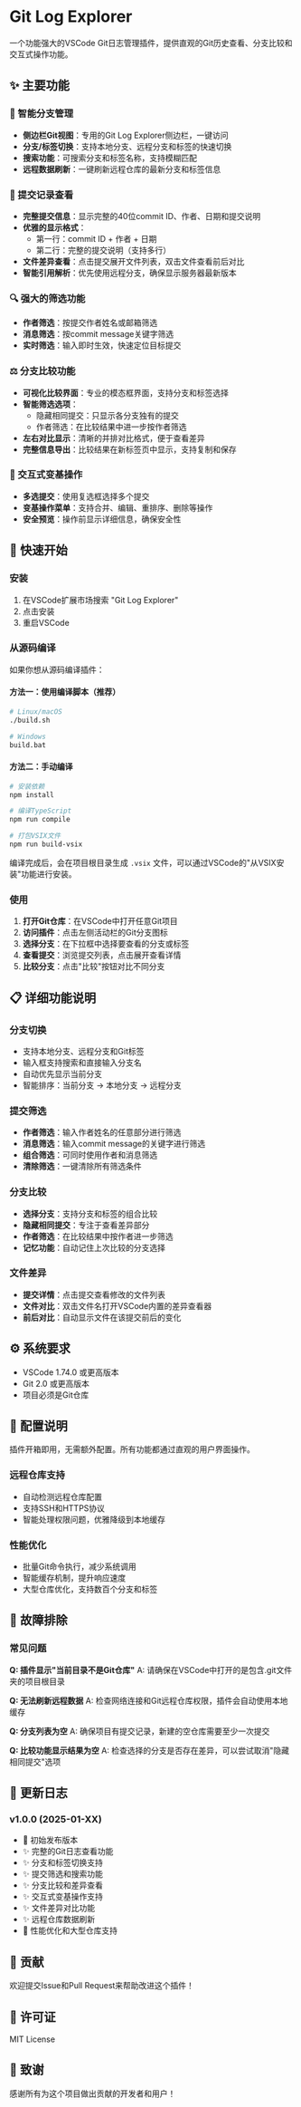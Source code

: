 # Git Log Explorer

一个功能强大的VSCode Git日志管理插件，提供直观的Git历史查看、分支比较和交互式操作功能。

## ✨ 主要功能

### 🌿 智能分支管理
- **侧边栏Git视图**：专用的Git Log Explorer侧边栏，一键访问
- **分支/标签切换**：支持本地分支、远程分支和标签的快速切换
- **搜索功能**：可搜索分支和标签名称，支持模糊匹配
- **远程数据刷新**：一键刷新远程仓库的最新分支和标签信息

### 📝 提交记录查看
- **完整提交信息**：显示完整的40位commit ID、作者、日期和提交说明
- **优雅的显示格式**：
  - 第一行：commit ID + 作者 + 日期
  - 第二行：完整的提交说明（支持多行）
- **文件差异查看**：点击提交展开文件列表，双击文件查看前后对比
- **智能引用解析**：优先使用远程分支，确保显示服务器最新版本

### 🔍 强大的筛选功能
- **作者筛选**：按提交作者姓名或邮箱筛选
- **消息筛选**：按commit message关键字筛选
- **实时筛选**：输入即时生效，快速定位目标提交

### ⚖️ 分支比较功能
- **可视化比较界面**：专业的模态框界面，支持分支和标签选择
- **智能筛选选项**：
  - 隐藏相同提交：只显示各分支独有的提交
  - 作者筛选：在比较结果中进一步按作者筛选
- **左右对比显示**：清晰的并排对比格式，便于查看差异
- **完整信息导出**：比较结果在新标签页中显示，支持复制和保存

### 🔀 交互式变基操作
- **多选提交**：使用复选框选择多个提交
- **变基操作菜单**：支持合并、编辑、重排序、删除等操作
- **安全预览**：操作前显示详细信息，确保安全性

## 🚀 快速开始

### 安装
1. 在VSCode扩展市场搜索 "Git Log Explorer"
2. 点击安装
3. 重启VSCode

### 从源码编译
如果你想从源码编译插件：

#### 方法一：使用编译脚本（推荐）
```bash
# Linux/macOS
./build.sh

# Windows
build.bat
```

#### 方法二：手动编译
```bash
# 安装依赖
npm install

# 编译TypeScript
npm run compile

# 打包VSIX文件
npm run build-vsix
```

编译完成后，会在项目根目录生成 `.vsix` 文件，可以通过VSCode的"从VSIX安装"功能进行安装。

### 使用
1. **打开Git仓库**：在VSCode中打开任意Git项目
2. **访问插件**：点击左侧活动栏的Git分支图标
3. **选择分支**：在下拉框中选择要查看的分支或标签
4. **查看提交**：浏览提交列表，点击展开查看详情
5. **比较分支**：点击"比较"按钮对比不同分支

## 📋 详细功能说明

### 分支切换
- 支持本地分支、远程分支和Git标签
- 输入框支持搜索和直接输入分支名
- 自动优先显示当前分支
- 智能排序：当前分支 → 本地分支 → 远程分支

### 提交筛选
- **作者筛选**：输入作者姓名的任意部分进行筛选
- **消息筛选**：输入commit message的关键字进行筛选
- **组合筛选**：可同时使用作者和消息筛选
- **清除筛选**：一键清除所有筛选条件

### 分支比较
- **选择分支**：支持分支和标签的组合比较
- **隐藏相同提交**：专注于查看差异部分
- **作者筛选**：在比较结果中按作者进一步筛选
- **记忆功能**：自动记住上次比较的分支选择

### 文件差异
- **提交详情**：点击提交查看修改的文件列表
- **文件对比**：双击文件名打开VSCode内置的差异查看器
- **前后对比**：自动显示文件在该提交前后的变化

## ⚙️ 系统要求

- VSCode 1.74.0 或更高版本
- Git 2.0 或更高版本
- 项目必须是Git仓库

## 🔧 配置说明

插件开箱即用，无需额外配置。所有功能都通过直观的用户界面操作。

### 远程仓库支持
- 自动检测远程仓库配置
- 支持SSH和HTTPS协议
- 智能处理权限问题，优雅降级到本地缓存

### 性能优化
- 批量Git命令执行，减少系统调用
- 智能缓存机制，提升响应速度
- 大型仓库优化，支持数百个分支和标签

## 🐛 故障排除

### 常见问题

**Q: 插件显示"当前目录不是Git仓库"**
A: 请确保在VSCode中打开的是包含.git文件夹的项目根目录

**Q: 无法刷新远程数据**
A: 检查网络连接和Git远程仓库权限，插件会自动使用本地缓存

**Q: 分支列表为空**
A: 确保项目有提交记录，新建的空仓库需要至少一次提交

**Q: 比较功能显示结果为空**
A: 检查选择的分支是否存在差异，可以尝试取消"隐藏相同提交"选项

## 📝 更新日志

### v1.0.0 (2025-01-XX)
- 🎉 初始发布版本
- ✨ 完整的Git日志查看功能
- ✨ 分支和标签切换支持
- ✨ 提交筛选和搜索功能
- ✨ 分支比较和差异查看
- ✨ 交互式变基操作支持
- ✨ 文件差异对比功能
- ✨ 远程仓库数据刷新
- 🚀 性能优化和大型仓库支持

## 🤝 贡献

欢迎提交Issue和Pull Request来帮助改进这个插件！

## 📄 许可证

MIT License

## 🙏 致谢

感谢所有为这个项目做出贡献的开发者和用户！ 